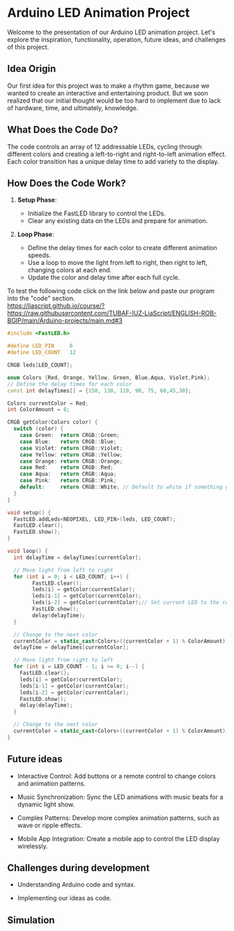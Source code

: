 # Arduino LED Animation Project

Welcome to the presentation of our Arduino LED animation project. Let's explore the inspiration, functionality, operation, future ideas, and challenges of this project.

## Idea Origin

Our first idea for this project was to make a rhythm game, because we wanted to create an interactive and entertaining product. But we soon realized that our initial thought would be too hard to implement due to lack of hardware, time, and ultimately, knowledge.

## What Does the Code Do?

The code controls an array of 12 addressable LEDs, cycling through different colors and creating a left-to-right and right-to-left animation effect. Each color transition has a unique delay time to add variety to the display.


## How Does the Code Work?

1. **Setup Phase**:
    - Initialize the FastLED library to control the LEDs.
    - Clear any existing data on the LEDs and prepare for animation.

2. **Loop Phase**:
    - Define the delay times for each color to create different animation speeds.
    - Use a loop to move the light from left to right, then right to left, changing colors at each end.
    - Update the color and delay time after each full cycle.

To test the following code click on the link below and paste our program into the "code" section.                
https://liascript.github.io/course/?https://raw.githubusercontent.com/TUBAF-IUZ-LiaScript/ENGLISH-ROB-BGIP/main/Arduino-projects/main.md#3

```cpp
#include <FastLED.h>

#define LED_PIN     6
#define LED_COUNT   12

CRGB leds[LED_COUNT];

enum Colors {Red, Orange, Yellow, Green, Blue,Aqua, Violet,Pink};
// Define the delay times for each color
const int delayTimes[] = {150, 130, 110, 90, 75, 60,45,30};

Colors currentColor = Red;
int ColorAmount = 8;

CRGB getColor(Colors color) {
  switch (color) {
    case Green:  return CRGB::Green;
    case Blue:   return CRGB::Blue;
    case Violet: return CRGB::Violet;
    case Yellow: return CRGB::Yellow;
    case Orange: return CRGB::Orange;
    case Red:    return CRGB::Red;
    case Aqua:   return CRGB::Aqua;
    case Pink:   return CRGB::Pink;
    default:     return CRGB::White; // Default to white if something goes wrong
  }
}

void setup() {
  FastLED.addLeds<NEOPIXEL, LED_PIN>(leds, LED_COUNT);
  FastLED.clear();
  FastLED.show();
}

void loop() {
  int delayTime = delayTimes[currentColor];

  // Move light from left to right
  for (int i = 0; i < LED_COUNT; i++) {
        FastLED.clear();
        leds[i] = getColor(currentColor);
        leds[i-1] = getColor(currentColor);
        leds[i-2] = getColor(currentColor);// Set current LED to the current color
        FastLED.show();
        delay(delayTime);
  }

  // Change to the next color
  currentColor = static_cast<Colors>((currentColor + 1) % ColorAmount);
  delayTime = delayTimes[currentColor];

  // Move light from right to left
  for (int i = LED_COUNT - 1; i >= 0; i--) {
    FastLED.clear();
    leds[i] = getColor(currentColor);
    leds[i-1] = getColor(currentColor);
    leds[i-2] = getColor(currentColor);
    FastLED.show();
    delay(delayTime);
  }

  // Change to the next color
  currentColor = static_cast<Colors>((currentColor + 1) % ColorAmount);
}
```
## Future ideas

- Interactive Control: Add buttons or a remote control to change colors and animation patterns.

- Music Synchronization: Sync the LED animations with music beats for a dynamic light show.

- Complex Patterns: Develop more complex animation patterns, such as wave or ripple effects.

- Mobile App Integration: Create a mobile app to control the LED display wirelessly.

## Challenges during development 

- Understanding Arduino code and syntax.

- Implementing our ideas as code.

## Simulation 
